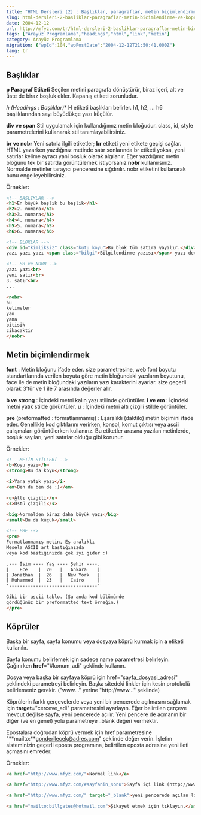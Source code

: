 ```yaml
---
title: "HTML Dersleri (2) : Başlıklar, paragraflar, metin biçimlendirme ve köprüler"
slug: html-dersleri-2-basliklar-paragraflar-metin-bicimlendirme-ve-kopruler
date: 2004-12-12
url: http://mfyz.com/tr/html-dersleri-2-basliklar-paragraflar-metin-bicimlendirme-ve-kopruler/
tags: ["Arayüz Programlama","headings","html","link","metin"]
category: Arayüz Programlama
migration: {"wpId":104,"wpPostDate":"2004-12-12T21:50:41.000Z"}
lang: tr
---
```


## Başlıklar

**p Paragraf Etiketi** Seçilen metini paragrafa dönüştürür, biraz içeri, alt ve üste de biraz boşluk ekler. Kapanış etiketi zorunludur.

**h* (Headings : Başlıklar)** H etiketi başlıkları belirler. h1, h2, ... h6 başlıklarından sayı büyüdükçe yazı küçülür.

**div ve span** Stil uygulamak için kullandığımız metin bloğudur. class, id, style parametrelerini kullanarak stil tanımlayabilirsiniz.

**br ve nobr** Yeni satırla ilgili etiketler; **br** etiketi yeni etikete geçişi sağlar. HTML yazarken yazdığınız metinde satır sonlarında br etiketi yoksa, yeni satırlar kelime ayracı yani boşluk olarak algılanır. Eğer yazdığınız metin bloğunu tek bir satırda görüntülemek istiyorsanız **nobr** kullanırsınız. Normalde metinler tarayıcı penceresine sığdırılır. nobr etiketini kullanarak bunu engelleyebilirsiniz.

Örnekler:

```html
<!-- BAŞLIKLAR -->
<h1>En büyük başlık bu başlık</h1>
<h2>2. numara</h2>
<h3>3. numara</h3>
<h4>4. numara</h4>
<h5>5. numara</h5>
<h6>6. numara</h6>

<!-- BLOKLAR -->
<div id="kimliksiz" class="kutu koyu">Bu blok tüm satıra yayılır.</div>
yazı yazı yazı <span class="bilgi">Bilgilendirme yazısı</span> yazı deveam eder.

<!-- BR ve NOBR -->
yazı yazı<br>
yeni satır<br>
3. satır<br>
...

<nobr>
bu
kelimeler
yan
yana
bitisik
cikacaktir
</nobr>
```

## Metin biçimlendirmek

**font** : Metin bloğunu ifade eder. size parametresine, web font boyutu standartlarında verilen boyuta göre metin bloğundaki yazıların boyutunu, face ile de metin bloğundaki yazıların yazı karakterini ayarlar. size geçerli olarak 3'tür ve 1 ile 7 arasında değerler alır.

**b ve strong** : İçindeki metni kalın yazı stilinde görüntüler. **i ve em** : İçindeki metni yatık stilde görüntüler. **u** : İçindeki metni altı çizgili stilde görüntüler.

**pre** (preformatted : formatlanmamış) : Eşaralıklı (daktilo) metin biçimini ifade eder. Genellikle kod çıktılarını verirken, konsol, komut çıktısı veya ascii çalışmaları görüntülerken kullanırız. Bu etiketler arasına yazılan metinlerde, boşluk sayıları, yeni satırlar olduğu gibi korunur.

Örnekler:

```html
<!-- METİN STİLLERİ -->
<b>Koyu yazı</b>
<strong>Bu da koyu</strong>

<i>Yana yatık yazı</i>
<em>Ben de ben de :)</em>

<u>Altı çizgili</u>
<s>Üstü çizgili</s>

<big>Normalden biraz daha büyük yazı</big>
<small>Bu da küçük</small>

<!-- PRE -->
<pre>
Formatlanmamış metin, Eş aralıklı
Mesela ASCII art bastığınızda
veya kod bastığınızda çok iyi gider :)

.--- İsim ---- Yaş ---- Şehir ----.
|    Ece    |  20   |   Ankara    |
| Jonathan  |  26   |  New York   |
| Muhammed  |  23   |   Cairo     |
'---------------------------------'

Gibi bir ascii tablo. (Şu anda kod bölümünde
gördüğünüz bir preformatted text örneğin.)
</pre>
```

## Köprüler

Başka bir sayfa, sayfa konumu veya dosyaya köprü kurmak için **a** etiketi kullanılır.

Sayfa konumu belirlemek için sadece name parametresi belirleyin. Çağırırken **href**\="#konum_adi" şeklinde kullanın.

Dosya veya başka bir sayfaya köprü için href="sayfa_dosyasi_adresi" şeklindeki parametreyi belirleyin. Başka sitedeki linkler için kesin protokolü belirlemeniz gerekir. ("www..." yerine "http://www..." şeklinde)

Köprülerin farklı çerçevelerde veya yeni bir pencerede açılmasını sağlamak için **target**\="cerceve_adi" parametresini ayarlayın. Eğer belirtilen çerçeve mevcut değilse sayfa, yeni pencerede açılır. Yeni pencere de açmanın bir diğer (ve en genel) yolu parametreye _blank değeri vermektir.

Epostalara doğrudan köprü vermek için href parametresine "**mailto:**gonderilecek@adres.com" şeklinde değer verin. İşletim sisteminizin geçerli eposta programına, belirtilen eposta adresine yeni ileti açmasını emreder.

Örnekler:

```html
<a href="http://www.mfyz.com/">Normal link</a>

<a href="http://www.mfyz.com/#sayfanin_sonu">Sayfa içi link (http://www.mfyz.com/ sayfasındaki "sayfanin_sonu" ile isimlendirilmis nenseye gider. Eğer isim yoksa id'ye de bakılır.)</a>

<a href="http://www.mfyz.com/" target="_blank">yeni pencerede açılan link</a>

<a href="mailto:billgates@hotmail.com">Şikayet etmek için tıklayın.</a>
```